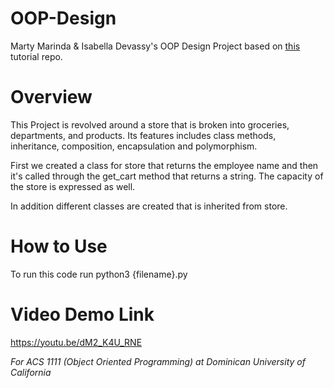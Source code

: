 # OOP-Design
Marty Marinda & Isabella Devassy's OOP Design Project based on [this](https://github.com/Tech-at-DU/ACS-1111-Object-Oriented-Programming/blob/master/Lessons/oop_design_challenge.md) tutorial repo.

# Overview
This Project is revolved around a store that is broken into groceries, departments, and products. Its features includes class methods, inheritance, composition, encapsulation and polymorphism.

First we created a class for store that returns the employee name and then it's called through the get_cart method that returns a string. The capacity of the store is expressed as well.

In addition different classes are created that is inherited from store.

# How to Use
To run this code run python3 {filename}.py

# Video Demo Link
https://youtu.be/dM2_K4U_RNE

*For ACS 1111 (Object Oriented Programming) at Dominican University of California*
